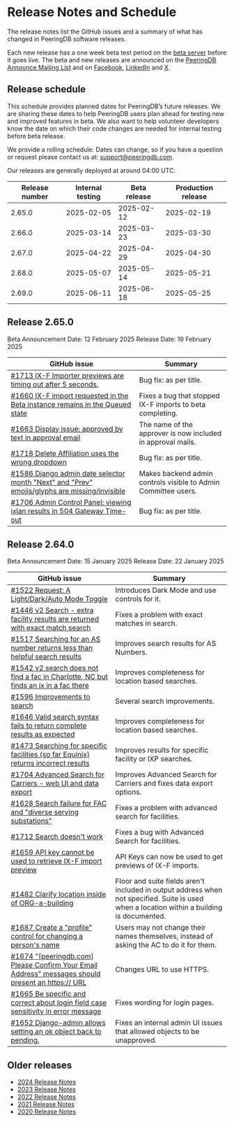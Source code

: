 # Release Notes and Schedule

The release notes list the GitHub issues and a summary of what has changed in PeeringDB software releases.

Each new release has a one week beta test period on the [beta server](https://beta.peeringdb.com/) before it goes live.  The beta and new releases are announced on the [PeeringDB Announce Mailing List](https://lists.peeringdb.com/cgi-bin/mailman/listinfo/pdb-announce) and on [Facebook](https://www.facebook.com/peeringdb), [LinkedIn](https://www.linkedin.com/company/peeringdb) and [X](https://twitter.com/PeeringDB).

## Release schedule

This schedule provides planned dates for PeeringDB’s future releases. We are sharing these dates to help PeeringDB users plan ahead for testing new and improved features in beta. We also want to help volunteer developers know the date on which their code changes are needed for internal testing before beta release.

We provide a rolling schedule. Dates can change, so if you have a question or request please contact us at: [support@peeringdb.com](mailto:support@peeringdb.com).

Our releases are generally deployed at around 04:00 UTC.

| **Release number** | **Internal testing** | **Beta release** | **Production release** |
| -------------- | ---------------- | ------------ | ------------------ |
| 2.65.0 | 2025-02-05 | 2025-02-12 | 2025-02-19 |
| 2.66.0 | 2025-03-14 | 2025-03-23 | 2025-03-30 |
| 2.67.0 | 2025-04-22 | 2025-04-29 | 2025-04-30 |
| 2.68.0 | 2025-05-07 | 2025-05-14 | 2025-05-21 |
| 2.69.0 | 2025-06-11 | 2025-06-18 | 2025-05-25 |

## Release 2.65.0

Beta Announcement Date: 12 February 2025
Release Date: 19 February 2025

| **GitHub issue** | **Summary** |
| ----------------- | ----------- |
| [#1713 IX-F Importer previews are timing out after 5 seconds.](https://github.com/peeringdb/peeringdb/issues/1713) | Bug fix: as per title.|
| [#1660 IX-F import requested in the Beta instance remains in the Queued state](https://github.com/peeringdb/peeringdb/issues/1660) | Fixes a bug that stopped IX-F imports to beta completing.|
| [#1663 Display issue: approved by text in approval email](https://github.com/peeringdb/peeringdb/issues/1663) | The name of the approver is now included in approval mails.|
| [#1718 Delete Affiliation uses the wrong dropdown](https://github.com/peeringdb/peeringdb/issues/1718) | Bug fix: as per title.|
| [#1586 Django admin date selector month "Next" and "Prev" emojis/glyphs are missing/invisible](https://github.com/peeringdb/peeringdb/issues/1586) | Makes backend admin controls visible to Admin Committee users.|
| [#1706 Admin Control Panel: viewing ixlan results in 504 Gateway Time-out](https://github.com/peeringdb/peeringdb/issues/1706) | Bug fix: as per title.|


## Release 2.64.0

Beta Announcement Date: 15 January 2025
Release Date: 22 January 2025

| **GitHub issue** | **Summary** |
| ----------------- | ----------- |
| [#1522 Request: A Light/Dark/Auto Mode Toggle](https://github.com/peeringdb/peeringdb/issues/1522) | Introduces Dark Mode and use controls for it.|
| [#1446 v2 Search - extra facility results are returned with exact match search](https://github.com/peeringdb/peeringdb/issues/1446) | Fixes a problem with exact matches in search.|
| [#1517 Searching for an AS number returns less than helpful search results](https://github.com/peeringdb/peeringdb/issues/1517) | Improves search results for AS Numbers.|
| [#1542 v2 search does not find a fac in Charlotte, NC but finds an ix in a fac there](https://github.com/peeringdb/peeringdb/issues/1542) | Improves completeness for location based searches.|
| [#1596 Improvements to search](https://github.com/peeringdb/peeringdb/issues/1596) | Several search improvements.|
| [#1646 Valid search syntax fails to return complete results as expected](https://github.com/peeringdb/peeringdb/issues/1646) | Improves completeness for location based searches.|
| [#1473 Searching for specific facilities (so far Equinix) returns incorrect results](https://github.com/peeringdb/peeringdb/issues/1473) | Improves results for specific facility or IXP searches.|
| [#1704 Advanced Search for Carriers - web UI and data export ](https://github.com/peeringdb/peeringdb/issues/1704) | Improves Advanced Search for Carriers and fixes data export options.|
| [#1628 Search failure for FAC and "diverse serving substations"](https://github.com/peeringdb/peeringdb/issues/1628) | Fixes a problem with advanced search for facilities.|
| [#1712 Search doesn't work](https://github.com/peeringdb/peeringdb/issues/1712) | Fixes a bug with Advanced Search for facilities.|
| [#1659 API key cannot be used to retrieve IX-F import preview](https://github.com/peeringdb/peeringdb/issues/1659) | API Keys can now be used to get previews of IX-F imports.|
| [#1482 Clarify location inside of ORG-a-building](https://github.com/peeringdb/peeringdb/issues/1482) | Floor and suite fields aren't included in output address when not specified. Suite is used when a location within a building is documented.|
| [#1687 Create a "profile" control for changing a person's name](https://github.com/peeringdb/peeringdb/issues/1687) | Users may not change their names themselves, instead of asking the AC to do it for them.|
| [#1674 "[peeringdb.com] Please Confirm Your Email Address" messages should present an https:// URL](https://github.com/peeringdb/peeringdb/issues/1674) | Changes URL to use HTTPS.|
| [#1665 Be specific and correct about login field case sensitivity in error message](https://github.com/peeringdb/peeringdb/issues/1665) | Fixes wording for login pages.|
| [#1652 Django-admin allows setting an ok object back to pending.](https://github.com/peeringdb/peeringdb/issues/1652) | Fixes an internal admin UI issues that allowed objects to be unapproved.|

## Older releases

* [2024 Release Notes](/release_notes/release_notes_2024/)
* [2023 Release Notes](/release_notes/release_notes_2023/)
* [2022 Release Notes](/release_notes/release_notes_2022/)
* [2021 Release Notes](/release_notes/release_notes_2021/)
* [2020 Release Notes](/release_notes/release_notes_2020/)
